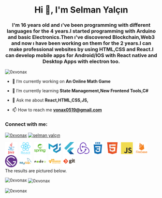 <h1 align="center">Hi 👋, I'm Selman Yalçın</h1>
<h3 align="center">I'm 16 years old and ı've been programming with different languages for the 4 years.I started programming with Arduino and basic Electronics.Then ı've discovered Blockchain,Web3 and now ı have been working on them for the 2 years.I can make professional websites by using HTML,CSS and React.I can develop mobile apps for Android/IOS with React native and Desktop Apps with electron too.</h3>

<p align="left"> <img src="https://komarev.com/ghpvc/?username=0xvonax&label=Profile%20views&color=0e75b6&style=flat" alt="0xvonax" /> </p>

- 🔭 I’m currently working on **An Online Math Game**

- 🌱 I’m currently learning **State Management,New Frontend Tools,C#**

- 💬 Ask me about **React,HTML,CSS,JS,**

- 📫 How to reach me **vonax0519@gmail.com**


<h3 align="left">Connect with me:</h3>
<p align="left">
<a href="https://twitter.com/0xvonax" target="blank"><img align="center" src="https://raw.githubusercontent.com/rahuldkjain/github-profile-readme-generator/master/src/images/icons/Social/twitter.svg" alt="0xvonax" height="30" width="40" /></a>
<a href="https://www.youtube.com/channel/UCmQ-GIkwM0xRTgZyyXUnLhA" target="blank"><img align="center" src="https://raw.githubusercontent.com/rahuldkjain/github-profile-readme-generator/master/src/images/icons/Social/youtube.svg" alt="selman yalçın" height="30" width="40" /></a>
</p>
<div>
  <img src="https://github.com/devicons/devicon/blob/master/icons/java/java-original-wordmark.svg" title="Java" alt="Java" width="40" height="40"/>&nbsp;
  <img src="https://github.com/devicons/devicon/blob/master/icons/react/react-original-wordmark.svg" title="React" alt="React" width="40" height="40"/>&nbsp;
  <img src="https://github.com/devicons/devicon/blob/master/icons/spring/spring-original-wordmark.svg" title="Spring" alt="Spring" width="40" height="40"/>&nbsp;
  <img src="https://github.com/devicons/devicon/blob/master/icons/materialui/materialui-original.svg" title="Material UI" alt="Material UI" width="40" height="40"/>&nbsp;
  <img src="https://github.com/devicons/devicon/blob/master/icons/flutter/flutter-original.svg" title="Flutter" alt="Flutter" width="40" height="40"/>&nbsp;
  <img src="https://github.com/devicons/devicon/blob/master/icons/redux/redux-original.svg" title="Redux" alt="Redux " width="40" height="40"/>&nbsp;
  <img src="https://github.com/devicons/devicon/blob/master/icons/css3/css3-plain-wordmark.svg"  title="CSS3" alt="CSS" width="40" height="40"/>&nbsp;
  <img src="https://github.com/devicons/devicon/blob/master/icons/html5/html5-original.svg" title="HTML5" alt="HTML" width="40" height="40"/>&nbsp;
  <img src="https://github.com/devicons/devicon/blob/master/icons/javascript/javascript-original.svg" title="JavaScript" alt="JavaScript" width="40" height="40"/>&nbsp;
  <img src="https://github.com/devicons/devicon/blob/master/icons/firebase/firebase-plain-wordmark.svg" title="Firebase" alt="Firebase" width="40" height="40"/>&nbsp;
  <img src="https://github.com/devicons/devicon/blob/master/icons/gatsby/gatsby-original.svg" title="Gatsby"  alt="Gatsby" width="40" height="40"/>&nbsp;
  <img src="https://github.com/devicons/devicon/blob/master/icons/mysql/mysql-original-wordmark.svg" title="MySQL"  alt="MySQL" width="40" height="40"/>&nbsp;
  <img src="https://github.com/devicons/devicon/blob/master/icons/nodejs/nodejs-original-wordmark.svg" title="NodeJS" alt="NodeJS" width="40" height="40"/>&nbsp;
  <img src="https://github.com/devicons/devicon/blob/master/icons/amazonwebservices/amazonwebservices-plain-wordmark.svg" title="AWS" alt="AWS" width="40" height="40"/>&nbsp;
  <img src="https://github.com/devicons/devicon/blob/master/icons/git/git-original-wordmark.svg" title="Git" **alt="Git" width="40" height="40"/>
</div>
The results are pictured below.



<p><img align="left" src="https://github-readme-stats.vercel.app/api/top-langs?username=0xvonax&show_icons=true&locale=en&layout=compact" alt="0xvonax" /></p>

<p>&nbsp;<img align="center" src="https://github-readme-stats.vercel.app/api?username=0xvonax&show_icons=true&locale=en" alt="0xvonax" /></p>

<p><img align="center" src="https://github-readme-streak-stats.herokuapp.com/?user=0xvonax&" alt="0xvonax" /></p>
